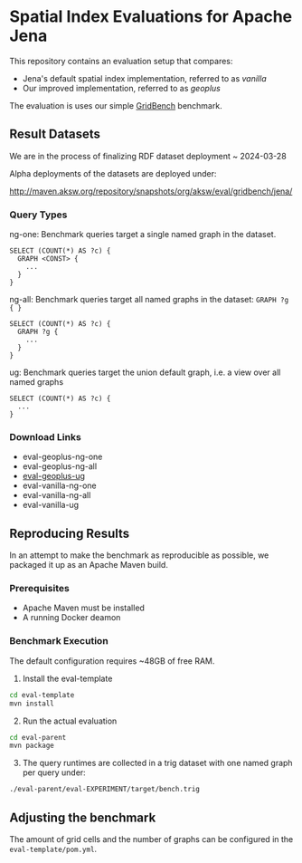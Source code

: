 # Spatial Index Evaluations for Apache Jena

This repository contains an evaluation setup that compares:

* Jena's default spatial index implementation, referred to as _vanilla_
* Our improved implementation, referred to as  _geoplus_

The evaluation is uses our simple [GridBench](https://github.com/AKSW/gridbench) benchmark.

## Result Datasets

We are in the process of finalizing RDF dataset deployment ~ 2024-03-28

Alpha deployments of the datasets are deployed under:

http://maven.aksw.org/repository/snapshots/org/aksw/eval/gridbench/jena/

### Query Types

ng-one: Benchmark queries target a single named graph in the dataset.

```sparql
SELECT (COUNT(*) AS ?c) {
  GRAPH <CONST> {
    ...
  }
}
```

ng-all: Benchmark queries target all named graphs in the dataset: `GRAPH ?g { }`

```sparql
SELECT (COUNT(*) AS ?c) {
  GRAPH ?g {
    ...
  }
}
```

ug: Benchmark queries target the union default graph, i.e. a view over all named graphs

```sparql
SELECT (COUNT(*) AS ?c) {
  ...
}
```

### Download Links

* eval-geoplus-ng-one
* eval-geoplus-ng-all
* [eval-geoplus-ug](http://maven.aksw.org/repository/snapshots/org/aksw/eval/gridbench/jena/eval-geoplus-ug/0.0.1-SNAPSHOT/eval-geoplus-ug-0.0.1-20240328.193113-1.trig)
* eval-vanilla-ng-one
* eval-vanilla-ng-all
* eval-vanilla-ug


## Reproducing Results

In an attempt to make the benchmark as reproducible as possible, we packaged it up as an Apache Maven build.

### Prerequisites

* Apache Maven must be installed
* A running Docker deamon

### Benchmark Execution

The default configuration requires ~48GB of free RAM.

1. Install the eval-template

```bash
cd eval-template
mvn install
```

2. Run the actual evaluation

```bash
cd eval-parent
mvn package
```

3. The query runtimes are collected in a trig dataset with one named graph per query under:

```bash
./eval-parent/eval-EXPERIMENT/target/bench.trig
```

## Adjusting the benchmark

The amount of grid cells and the number of graphs can be configured in the `eval-template/pom.yml`.


